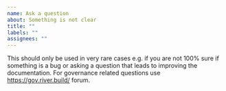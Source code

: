 ```yaml
---
name: Ask a question
about: Something is not clear
title: ""
labels: ""
assignees: ""
---
```


This should only be used in very rare cases e.g. if you are not 100% sure if something is a bug or asking a question that leads to improving the documentation. For governance related questions use https://gov.river.build/ forum.
